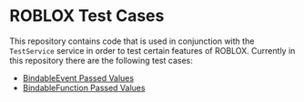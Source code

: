 ROBLOX Test Cases
=================

This repository contains code that is used in conjunction with the `TestService` service in order to test certain features of ROBLOX.  Currently in this repository there are the following test cases:

* [BindableEvent Passed Values](/Code/BindableEventPassedValues.lua)
* [BindableFunction Passed Values](/Code/BindableFunctionPassedValues.lua)
